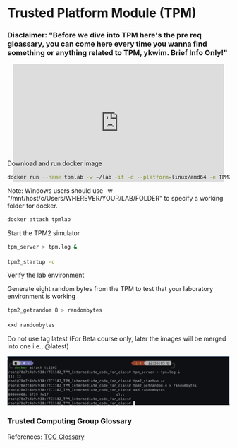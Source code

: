 # Trusted Platform Module (TPM)

### Disclaimer: "Before we dive into TPM here's the pre req gloassary, you can come here every time you wanna find something or anything related to TPM, ykwim. Brief Info Only!" 

<div style="width:100%;height:0;padding-bottom:40%; display: block; text-align: center;">
    <iframe src="https://giphy.com/embed/d30oLgYQg8xMNlGE" width="478" height="266" style="border:0;" class="giphy-embed" allowFullScreen></iframe>
</div>

Download and run docker image
```bash
docker run --name tpmlab -w ~/lab -it -d --platform=linux/amd64 -e TPM2TOOLS_TCTI=mssim:host=localhost,port=2321 tpmdev/ost2-tpm-course:tc1102
```
Note: Windows users should use -w "/mnt/host/c/Users/WHEREVER/YOUR/LAB/FOLDER" to specify a working folder for docker.
```bash
docker attach tpmlab
```
Start the TPM2 simulator
```bash
tpm_server > tpm.log &

tpm2_startup -c
```
Verify the lab environment

Generate eight random bytes from the TPM to test that your laboratory environment is working
```bash
tpm2_getrandom 8 > randombytes

xxd randombytes
```
Do not use tag latest (For Beta course only, later the images will be merged into one i.e., @latest)

![Verify Docker setup](tc1102_docker_setup.JPG)
### Trusted Computing Group Glossary

References: [TCG Glossary](https://trustedcomputinggroup.org/wp-content/uploads/TCG-Glossary-V1.1-Rev-1.0.pdf)

